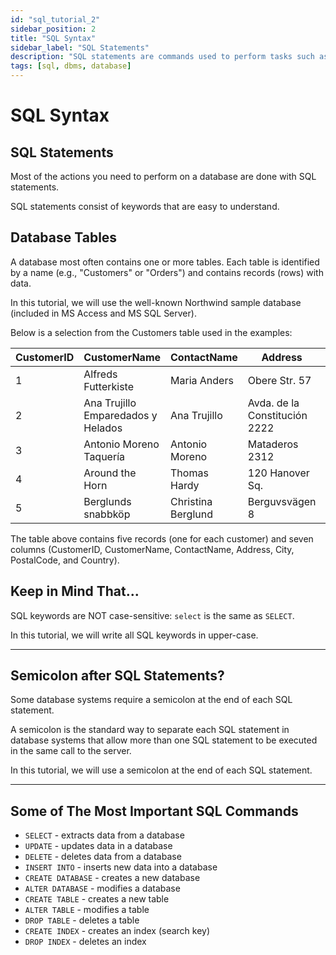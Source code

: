 ```yaml
---
id: "sql_tutorial_2"
sidebar_position: 2
title: "SQL Syntax"
sidebar_label: "SQL Statements"
description: "SQL statements are commands used to perform tasks such as querying, updating, and managing data in relational databases."
tags: [sql, dbms, database]
---
```


SQL Syntax
==========

SQL Statements
--------------

Most of the actions you need to perform on a database are done with SQL statements.

SQL statements consist of keywords that are easy to understand.

Database Tables
---------------

A database most often contains one or more tables. Each table is identified by a name (e.g., "Customers" or "Orders") and contains records (rows) with data.

In this tutorial, we will use the well-known Northwind sample database (included in MS Access and MS SQL Server).

Below is a selection from the Customers table used in the examples:

| CustomerID | CustomerName                  | ContactName    | Address                | City        | PostalCode | Country  |
|------------|-------------------------------|----------------|------------------------|-------------|------------|----------|
| 1          | Alfreds Futterkiste           | Maria Anders   | Obere Str. 57          | Berlin      | 12209      | Germany  |
| 2          | Ana Trujillo Emparedados y Helados | Ana Trujillo  | Avda. de la Constitución 2222 | México D.F. | 05021      | Mexico   |
| 3          | Antonio Moreno Taquería       | Antonio Moreno | Mataderos 2312         | México D.F. | 05023      | Mexico   |
| 4          | Around the Horn               | Thomas Hardy   | 120 Hanover Sq.        | London      | WA1 1DP    | UK       |
| 5          | Berglunds snabbköp            | Christina Berglund | Berguvsvägen 8        | Luleå       | S-958 22   | Sweden   |

The table above contains five records (one for each customer) and seven columns (CustomerID, CustomerName, ContactName, Address, City, PostalCode, and Country).

Keep in Mind That...
--------------------

SQL keywords are NOT case-sensitive: `select` is the same as `SELECT`.

In this tutorial, we will write all SQL keywords in upper-case.

* * *

Semicolon after SQL Statements?
-------------------------------

Some database systems require a semicolon at the end of each SQL statement.

A semicolon is the standard way to separate each SQL statement in database systems that allow more than one SQL statement to be executed in the same call to the server.

In this tutorial, we will use a semicolon at the end of each SQL statement.

* * *

Some of The Most Important SQL Commands
---------------------------------------

* `SELECT` - extracts data from a database
* `UPDATE` - updates data in a database
* `DELETE` - deletes data from a database
* `INSERT INTO` - inserts new data into a database
* `CREATE DATABASE` - creates a new database
* `ALTER DATABASE` - modifies a database
* `CREATE TABLE` - creates a new table
* `ALTER TABLE` - modifies a table
* `DROP TABLE` - deletes a table
* `CREATE INDEX` - creates an index (search key)
* `DROP INDEX` - deletes an index
